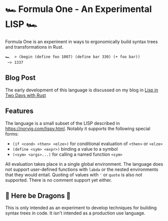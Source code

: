 # 🏎 Formula One - An Experimental LISP 🏎

Formula One is an experiment in ways to ergonomically build syntax trees and transformations in Rust.

```
🏎  > (begin (define foo 1007) (define bar 330) (+ foo bar))
 ~> 1337
```

## Blog Post

The early development of this language is discussed on my blog in [Lisp in Two Days with Rust][blogpost]

 [blogpost]: https://willspeak.me/2019/07/10/lisp-in-two-days-with-rust.html
 
## Features

The language is a small subset of the LISP described in <https://norvig.com/lispy.html>. Notably it supports the following special forms:

 * `(if <cond> <then> <elze>)` for conditional evaluation of `<then>` or `<elze>`
 * `(define <sym> <expr>)` binding a value to a symbol
 * `(<sym> <args>...)` for calling a named function `<sym>`

All evaluation takes place in a single global environment. The language does not support user-defined functions with `labda` or the nested environments that they would entail. Quoting of values with `'` or `quote` is also not supported. There is no comment support yet either.

## 🐉 Here be Dragons 🐉

This is only intended as an experiment to develop techniques for building syntax trees in code. It isn't intended as a production use language.

